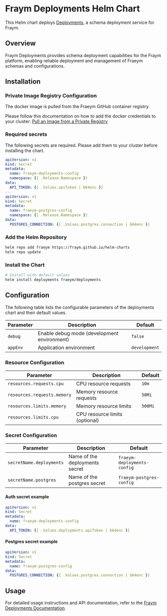 # Fraym Deployments Helm Chart

This Helm chart deploys [Deployments](https://docs.freym.becklyn.app/docs/services/deployments/introduction), a schema deployment service for Fraym.

## Overview

Fraym Deployments provides schema deployment capabilities for the Fraym platform, enabling reliable deployment and management of Fraeym schemas and configurations.

## Installation

### Private Image Registry Configuration

The docker image is pulled from the Fraeym GitHub container registry.

Please follow this documentation on how to add the docker credentials to your cluster:
[Pull an Image from a Private Registry](https://kubernetes.io/docs/tasks/configure-pod-container/pull-image-private-registry/)

### Required secrets

The following secrets are required. Please add them to your cluster before installing the chart.

```yaml
apiVersion: v1
kind: Secret
metadata:
  name: fraeym-deployments-config
  namespace: {{ .Release.Namespace }}
data:
  API_TOKEN: {{ .Values.apiToken | b64enc }}
---
apiVersion: v1
kind: Secret
metadata:
  name: fraeym-postgres-config
  namespace: {{ .Release.Namespace }}
data:
  POSTGRES_CONNECTION: {{ .Values.postgres.connection | b64enc }}
```

### Add the Helm Repository

```bash
helm repo add fraeym https://fraym.github.io/helm-charts
helm repo update
```

### Install the Chart

```bash
# Install with default values
helm install deployments fraeym/deployments
```

## Configuration

The following table lists the configurable parameters of the deployments chart and their default values.

| Parameter | Description                                 | Default       |
| --------- | ------------------------------------------- | ------------- |
| `debug`   | Enable debug mode (development environment) | `false`       |
| `appEnv`  | Application environment                     | `development` |

### Resource Configuration

| Parameter                   | Description                    | Default |
| --------------------------- | ------------------------------ | ------- |
| `resources.requests.cpu`    | CPU resource requests          | `10m`   |
| `resources.requests.memory` | Memory resource requests       | `50Mi`  |
| `resources.limits.memory`   | Memory resource limits         | `500Mi` |
| `resources.limits.cpu`      | CPU resource limits (optional) |         |

### Secret Configuration

| Parameter                | Description                    | Default                     |
| ------------------------ | ------------------------------ | --------------------------- |
| `secretName.deployments` | Name of the deployments secret | `fraeym-deployments-config` |
| `secretName.postgres`    | Name of the postgres secret    | `fraeym-postgres-config`    |

#### Auth secret example

```yaml
apiVersion: v1
kind: Secret
metadata:
  name: fraeym-deployments-config
data:
  API_TOKEN: {{ .Values.deployments.apiToken | b64enc }}
```

#### Postgres secret example

```yaml
apiVersion: v1
kind: Secret
metadata:
  name: fraeym-postgres-config
data:
  POSTGRES_CONNECTION: {{ .Values.postgres.connection | b64enc }}
```

## Usage

For detailed usage instructions and API documentation, refer to the [Fraym Deployments Documentation](https://docs.freym.becklyn.app/docs/services/deployments/introduction).
